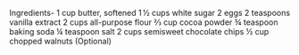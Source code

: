 Ingredients-
1 cup butter, softened
1 ½ cups white sugar
2 eggs
2 teaspoons vanilla extract
2 cups all-purpose flour
⅔ cup cocoa powder
¾ teaspoon baking soda
¼ teaspoon salt
2 cups semisweet chocolate chips
½ cup chopped walnuts (Optional)
